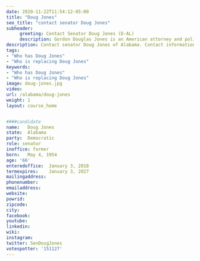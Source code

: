 ```yaml
---
date: 2020-11-22T11:54:12-05:00
title: "Doug Jones"
seo_title: "contact senator Doug Jones"
subheader:
     greeting: Contact Senator Doug Jones (D-AL)
     description: Gordon Douglas Jones is an American attorney and politician serving as the junior United States Senator from Alabama since 2018. A member of the Democratic Party, he was the United States Attorney for the Northern District of Alabama from 1997 to 2001.
description: Contact senator Doug Jones of Alabama. Contact information for Doug Jones includes email address, phone number, and mailing address.
tags: 
- "Who has Doug Jones"
- "Who is replacing Doug Jones"
keywords:
- "Who has Doug Jones"
- "Who is replacing Doug Jones"
image: doug-jones.jpg
video: 
url: /alabama/doug-jones
weight: 1
layout: course_home


####candidate
name:	Doug Jones
state:	Alabama
party:	Democratic
role: senator
inoffice: former
born:	May 4, 1954 
age: '66'
enteredoffice:	January 3, 2018
termexpires:	January 3, 2027
mailingaddress:
phonenumber:	
emailaddress:	
website:	
powrid: 
zipcode:
city:
facebook:
youtube:
linkedin:
wiki:
instagram:
twitter: SenDougJones
votespotter: '151127'
---
```


